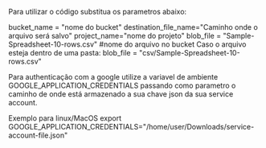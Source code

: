 Para utilizar o código substitua os parametros abaixo:

bucket_name = "nome do bucket"
destination_file_name="Caminho onde o arquivo será salvo"
project_name="nome do projeto"
blob_file = "Sample-Spreadsheet-10-rows.csv" #nome do arquivo no bucket
Caso o arquivo esteja dentro de uma pasta:
blob_file = "csv/Sample-Spreadsheet-10-rows.csv"

Para authenticação com a google utilize a variavel de ambiente GOOGLE_APPLICATION_CREDENTIALS passando
como parametro o caminho de onde está armazenado a sua chave json da sua service account.

Exemplo para linux/MacOS
export GOOGLE_APPLICATION_CREDENTIALS="/home/user/Downloads/service-account-file.json"
